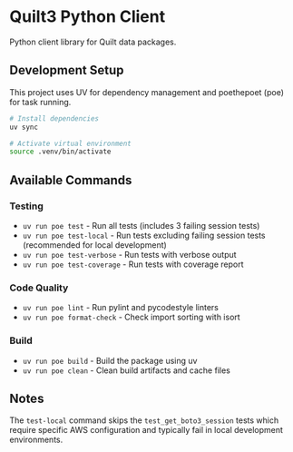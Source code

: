<!-- markdownlint-disable MD013 -->
# Quilt3 Python Client

Python client library for Quilt data packages.

## Development Setup

This project uses UV for dependency management and poethepoet (poe) for task running.

```bash
# Install dependencies
uv sync

# Activate virtual environment  
source .venv/bin/activate
```

## Available Commands

### Testing

- `uv run poe test` - Run all tests (includes 3 failing session tests)
- `uv run poe test-local` - Run tests excluding failing session tests (recommended for local development)
- `uv run poe test-verbose` - Run tests with verbose output
- `uv run poe test-coverage` - Run tests with coverage report

### Code Quality

- `uv run poe lint` - Run pylint and pycodestyle linters
- `uv run poe format-check` - Check import sorting with isort

### Build

- `uv run poe build` - Build the package using uv
- `uv run poe clean` - Clean build artifacts and cache files

## Notes

The `test-local` command skips the `test_get_boto3_session` tests which require specific AWS configuration and typically fail in local development environments.
